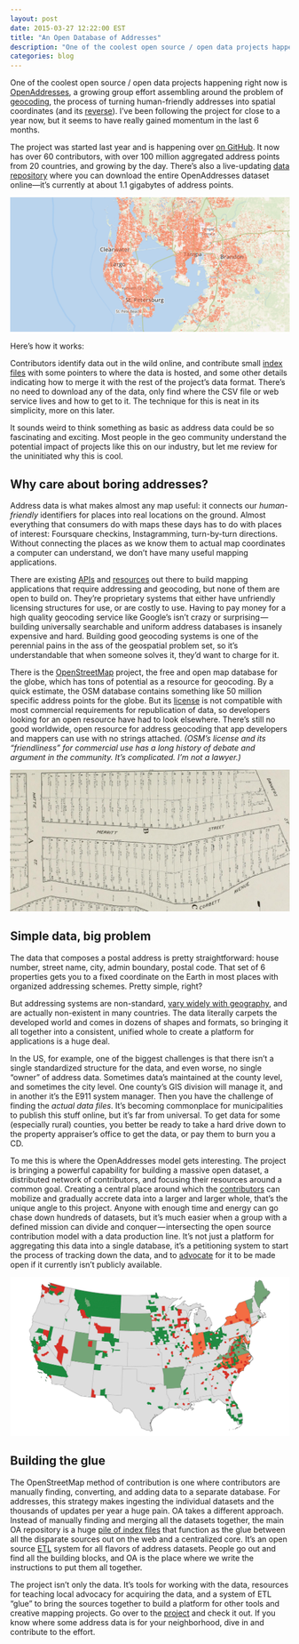```yaml
---
layout: post
date: 2015-03-27 12:22:00 EST
title: "An Open Database of Addresses"
description: "One of the coolest open source / open data projects happening right now is OpenAddresses, a growing group effort assembling around the problem of geocoding, the process of turning human-friendly addresses into spatial coordinates. Here's a quick overview of the project."
categories: blog
---
```


One of the coolest open source / open data projects happening right now is [OpenAddresses](http://openaddresses.io/), a growing group effort assembling around the problem of [geocoding](http://en.wikipedia.org/wiki/Geocoding), the process of turning human-friendly addresses into spatial coordinates (and its [reverse](http://en.wikipedia.org/wiki/Reverse_geocoding)). I’ve been following the project for close to a year now, but it seems to have really gained momentum in the last 6 months.

The project was started last year and is happening over [on GitHub](https://github.com/openaddresses/). It now has over 60 contributors, with over 100 million aggregated address points from 20 countries, and growing by the day. There’s also a live-updating [data repository](http://data.openaddresses.io/) where you can download the entire OpenAddresses dataset online&mdash;it’s currently at about 1.1 gigabytes of address points.

![Pinellas addresses](/images/post-images/pinellas-addresses.png)

Here’s how it works:

Contributors identify data out in the wild online, and contribute small [index files](https://github.com/openaddresses/openaddresses/blob/master/sources/us/fl/pinellas.json) with some pointers to where the data is hosted, and some other details indicating how to merge it with the rest of the project’s data format. There’s no need to download any of the data, only find where the CSV file or web service lives and how to get to it. The technique for this is neat in its simplicity, more on this later.

It sounds weird to think something as basic as address data could be so fascinating and exciting. Most people in the geo community understand the potential impact of projects like this on our industry, but let me review for the uninitiated why this is cool.

## Why care about boring addresses?

Address data is what makes almost any map useful: it connects our _human-friendly_ identifiers for places into real locations on the ground. Almost everything that consumers do with maps these days has to do with places of interest: Foursquare checkins, Instagramming, turn-by-turn directions. Without connecting the places as we know them to actual map coordinates a computer can understand, we don’t have many useful mapping applications.

There are existing [APIs](https://developers.google.com/maps/documentation/geocoding/) and [resources](http://geocoder.us/) out there to build mapping applications that require addressing and geocoding, but none of them are open to build on. They’re proprietary systems that either have unfriendly licensing structures for use, or are costly to use. Having to pay money for a high quality geocoding service like Google’s isn’t crazy or surprising — building universally searchable and uniform address databases is insanely expensive and hard. Building good geocoding systems is one of the perennial pains in the ass of the geospatial problem set, so it’s understandable that when someone solves it, they’d want to charge for it.

There is the [OpenStreetMap](http://openstreetmap.org/) project, the free and open map database for the globe, which has tons of potential as a resource for geocoding. By a quick estimate, the OSM database contains something like 50 million specific address points for the globe. But its [license](http://wiki.openstreetmap.org/wiki/Open_Database_License) is not compatible with most commercial requirements for republication of data, so developers looking for an open resource have had to look elsewhere. There’s still no good worldwide, open resource for address geocoding that app developers and mappers can use with no strings attached. _(OSM’s license and its “friendliness” for commercial use has a long history of debate and argument in the community. It’s complicated. I’m not a lawyer.)_

![Address data is harder than it looks](/images/post-images/parcel-map.jpg)

## Simple data, big problem

The data that composes a postal address is pretty straightforward: house number, street name, city, admin boundary, postal code. That set of 6 properties gets you to a fixed coordinate on the Earth in most places with organized addressing schemes. Pretty simple, right?

But addressing systems are non-standard, [vary widely with geography](http://en.wikipedia.org/wiki/Address_%28geography%29#Mailing_address_format_by_country), and are actually non-existent in many countries. The data literally carpets the developed world and comes in dozens of shapes and formats, so bringing it all together into a consistent, unified whole to create a platform for applications is a huge deal.

In the US, for example, one of the biggest challenges is that there isn’t a single standardized structure for the data, and even worse, no single “owner” of address data. Sometimes data’s maintained at the county level, and sometimes the city level. One county’s GIS division will manage it, and in another it’s the E911 system manager. Then you have the challenge of finding the _actual data files_. It’s becoming commonplace for municipalities to publish this stuff online, but it’s far from universal. To get data for some (especially rural) counties, you better be ready to take a hard drive down to the property appraiser’s office to get the data, or pay them to burn you a CD.

To me this is where the OpenAddresses model gets interesting. The project is bringing a powerful capability for building a massive open dataset, a distributed network of contributors, and focusing their resources around a common goal. Creating a central place around which the [contributors](https://github.com/openaddresses/openaddresses/graphs/contributors) can mobilize and gradually accrete data into a larger and larger whole, that’s the unique angle to this project. Anyone with enough time and energy can go chase down hundreds of datasets, but it’s much easier when a group with a defined mission can divide and conquer — intersecting the open source contribution model with a data production line. It’s not just a platform for aggregating this data into a single database, it’s a petitioning system to start the process of tracking down the data, and to [advocate](https://github.com/openaddresses/openaddresses/blob/master/OUTREACH_EXAMPLE.md) for it to be made open if it currently isn’t publicly available.

![Current US status](/images/post-images/us-status.png)

## Building the glue

The OpenStreetMap method of contribution is one where contributors are manually finding, converting, and adding data to a separate database. For addresses, this strategy makes ingesting the individual datasets and the thousands of updates per year a huge pain. OA takes a different approach. Instead of manually finding and merging all the datasets together, the main OA repository is a huge [pile of index files](https://github.com/openaddresses/openaddresses/tree/master/sources) that function as the glue between all the disparate sources out on the web and a centralized core. It’s an open source [ETL](http://en.wikipedia.org/wiki/Extract,_transform,_load) system for all flavors of address datasets. People go out and find all the building blocks, and OA is the place where we write the instructions to put them all together.

The project isn’t only the data. It’s tools for working with the data, resources for teaching local advocacy for acquiring the data, and a system of ETL “glue” to bring the sources together to build a platform for other tools and creative mapping projects. Go over to the [project](http://openaddresses.io/) and check it out. If you know where some address data is for your neighborhood, dive in and contribute to the effort.
